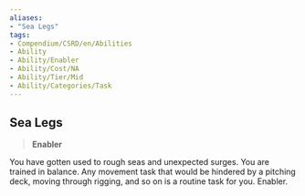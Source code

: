 ```yaml
---
aliases:
- "Sea Legs"
tags:
- Compendium/CSRD/en/Abilities
- Ability
- Ability/Enabler
- Ability/Cost/NA
- Ability/Tier/Mid
- Ability/Categories/Task
---
```


  
## Sea Legs  
>**Enabler**
  
You have gotten used to rough seas and unexpected surges. You are trained in balance. Any movement task that would be hindered by a pitching deck, moving through rigging, and so on is a routine task for you. Enabler.